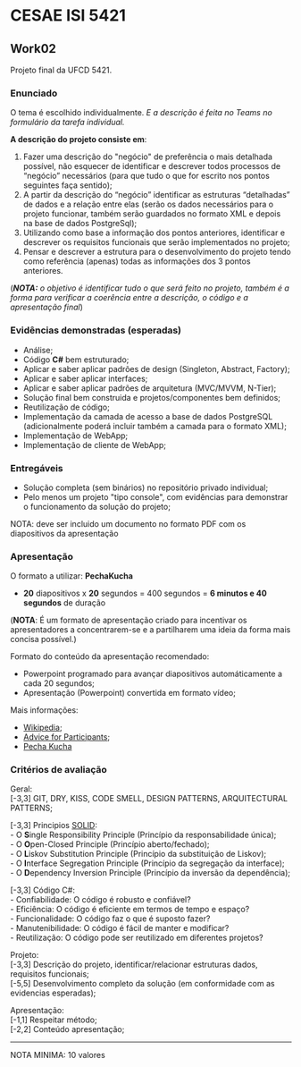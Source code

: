 # CESAE ISI 5421 
 
## Work02
 
Projeto final da UFCD 5421.

### Enunciado

O tema é escolhido individualmente. *E a descrição é feita no Teams no formulário da tarefa individual.*

**A descrição do projeto consiste em**:
1.	Fazer uma descrição do "negócio" de preferência o mais detalhada possível, não esquecer de identificar e descrever todos processos de “negócio” necessários (para que tudo o que for escrito nos pontos seguintes faça sentido);
2.	A partir da descrição do “negócio” identificar as estruturas “detalhadas” de dados e a relação entre elas (serão os dados necessários para o projeto funcionar, também serão guardados no formato XML e depois na base de dados PostgreSql);
3.	Utilizando como base a informação dos pontos anteriores, identificar e descrever os requisitos funcionais que serão implementados no projeto;
4.	Pensar e descrever a estrutura para o desenvolvimento do projeto tendo como referência (apenas) todas as informações dos 3 pontos anteriores.

(***NOTA:** o objetivo é identificar tudo o que será feito no projeto, também é a forma para verificar a coerência entre a descrição, o código e a apresentação final*)

### Evidências demonstradas (esperadas)

  - Análise;
  - Código **C#** bem estruturado;
  - Aplicar e saber aplicar padrões de design (Singleton, Abstract, Factory);
  - Aplicar e saber aplicar interfaces;
  - Aplicar e saber aplicar padrões de arquitetura (MVC/MVVM, N-Tier);
  - Solução final bem construida e projetos/componentes bem definidos;
  - Reutilização de código;
  - Implementação da camada de acesso a base de dados PostgreSQL (adicionalmente poderá incluir também a camada para o formato XML);
  - Implementação de WebApp;
  - Implementação de cliente de WebApp;


### Entregáveis

  - Solução completa (sem binários) no repositório privado individual;
  - Pelo menos um projeto "tipo console", com evidências para demonstrar o funcionamento da solução do projeto;
  
NOTA: deve ser incluido um documento no formato PDF com os diapositivos da apresentação


### Apresentação

O formato a utilizar: **PechaKucha** 
  - **20** diapositivos x **20** segundos = 400 segundos = **6 minutos e 40 segundos** de duração

(**NOTA**: É um formato de apresentação criado para incentivar os apresentadores a concentrarem-se e a partilharem uma ideia da forma mais concisa possível.)  

Formato do conteúdo da apresentação recomendado:  
  - Powerpoint programado para avançar diapositivos automáticamente a cada 20 segundos;  
  - Apresentação (Powerpoint) convertida em formato vídeo;   


Mais informações:  
  - [Wikipedia](https://en.wikipedia.org/wiki/PechaKucha);  
  - [Advice for Participants](https://www.ucc.ie/en/appsoc/resconf/conf/cst/criticalsocialthinkingstudentresearchinitiative2015/sym/pk/);  
  - [Pecha Kucha](https://www.pechakucha.com)  
  
  

### Critérios de avaliação  

Geral:  
[-3,3] GIT, DRY, KISS, CODE SMELL, DESIGN PATTERNS, ARQUITECTURAL PATTERNS;  

[-3,3] Principios [SOLID](https://www.freecodecamp.org/portuguese/news/os-principios-solid-da-programacao-orientada-a-objetos-explicados-em-bom-portugues/):  
	- O **S**ingle Responsibility Principle (Princípio da responsabilidade única);  
	- O **O**pen-Closed Principle (Princípio aberto/fechado);  
	- O **L**iskov Substitution Principle (Princípio da substituição de Liskov);  
	- O **I**nterface Segregation Principle (Princípio da segregação da interface);  
	- O **D**ependency Inversion Principle (Princípio da inversão da dependência);  
	
[-3,3] Código C#:  
	- Confiabilidade: O código é robusto e confiável?  
	- Eficiência: O código é eficiente em termos de tempo e espaço?  
	- Funcionalidade: O código faz o que é suposto fazer?  
	- Manutenibilidade: O código é fácil de manter e modificar?   
	- Reutilização: O código pode ser reutilizado em diferentes projetos?  
	
Projeto:  
[-3,3] Descrição do projeto, identificar/relacionar estruturas dados, requisitos funcionais;  
[-5,5] Desenvolvimento completo da solução (em conformidade com as evidencias esperadas);  
	
Apresentação:  
[-1,1] Respeitar método;  
[-2,2] Conteúdo apresentação;  

-----------

NOTA MINIMA: 10 valores

